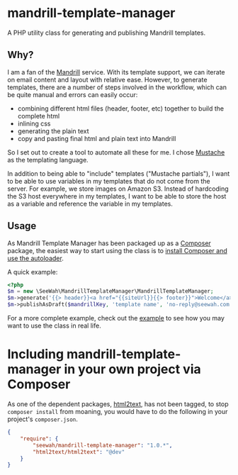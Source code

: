 mandrill-template-manager
=========================

A PHP utility class for generating and publishing Mandrill templates.

Why?
----

I am a fan of the [Mandrill](http://mandrill.com) service. With its template support, we can iterate on email content and layout with relative ease. However, to generate templates, there are a number of steps involved in the workflow, which can be quite manual and errors can easily occur:

 * combining different html files (header, footer, etc) together to build the complete html
 * inlining css
 * generating the plain text
 * copy and pasting final html and plain text into Mandrill

So I set out to create a tool to automate all these for me. I chose [Mustache](http://mustache.github.com/) as the templating language.

In addition to being able to "include" templates ("Mustache partials"), I want to be able to use variables in my templates that do not come from the server. For example, we store images on Amazon S3. Instead of hardcoding the S3 host everywhere in my templates, I want to be able to store the host as a variable and reference the variable in my templates.

Usage
-----

As Mandrill Template Manager has been packaged up as a [Composer](http://getcomposer.org/) package, the easiest way to start using the class is to [install Composer and use the autoloader](http://getcomposer.org/doc/00-intro.md).

A quick example:

```php
<?php
$m = new \SeeWah\MandrillTemplateManager\MandrillTemplateManager;
$m->generate('{{> header}}<a href="{{siteUrl}}{{> footer}}">Welcome</a>', $partials, array('siteUrl' => 'http://seewah.com'), $css);
$m->publishAsDraft($mandrillKey, 'template name', 'no-reply@seewah.com', 'See Wah', 'Getting started');
```

For a more complete example, check out the [example](https://github.com/seewah/mandrill-template-manager/tree/master/example) to see how you may want to use the class in real life.

Including mandrill-template-manager in your own project via Composer
====================================================================

As one of the dependent packages, [html2text](https://packagist.org/packages/html2text/html2text), has not been tagged, to stop `composer install` from moaning, you would have to do the following in your project's `composer.json`.

```json
{
	"require": {
		"seewah/mandrill-template-manager": "1.0.*",
		"html2text/html2text": "@dev"
	}
}
```
